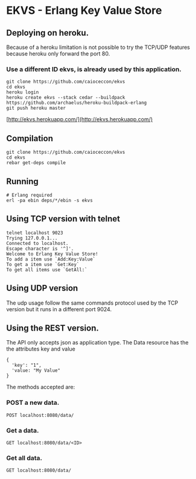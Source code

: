 # EKVS - Erlang Key Value Store
## Deploying on heroku.
Because of a heroku limitation is not possible to try the TCP/UDP features because heroku only forward the port 80.

### Use a different ID ekvs, is already used by this application.
    git clone https://github.com/caioceccon/ekvs
    cd ekvs
    heroku login
    heroku create ekvs --stack cedar --buildpack https://github.com/archaelus/heroku-buildpack-erlang
    git push heroku master
[http://ekvs.herokuapp.com/](http://ekvs.herokuapp.com/)

## Compilation
    git clone https://github.com/caioceccon/ekvs
    cd ekvs
    rebar get-deps compile

## Running
    # Erlang required
    erl -pa ebin deps/*/ebin -s ekvs

## Using TCP version with telnet
    telnet localhost 9023
    Trying 127.0.0.1...
    Connected to localhost.
    Escape character is '^]'.
    Welcome to Erlang Key Value Store!
    To add a item use `Add:Key:Value`
    To get a item use `Get:Key`
    To get all items use `GetAll:`

## Using UDP version
The udp usage follow the same commands protocol used by the TCP version but it runs in a different port 9024.

## Using the REST version.
The API only accepts json as application type.
The Data resource has the the attributes key and value

    {
      'key': "1",
      'value: "My Value"
    }

The methods accepted are:
### POST a new data.
    POST localhost:8080/data/

### Get a data.
    GET localhost:8080/data/<ID>

### Get all data.
    GET localhost:8080/data/

